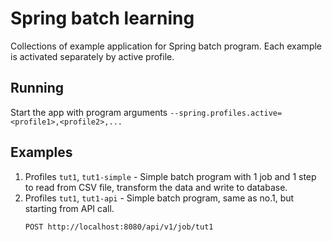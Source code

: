 # Spring batch learning
Collections of example application for Spring batch program. Each example is activated separately by active profile.

## Running
Start the app with program arguments `--spring.profiles.active=<profile1>,<profile2>,...`

## Examples
1. Profiles `tut1`, `tut1-simple` - Simple batch program with 1 job and 1 step to read from CSV file, transform the 
   data and write to database.
2. Profiles `tut1`, `tut1-api` - Simple batch program, same as no.1, but starting from API call.
   ```
   POST http://localhost:8080/api/v1/job/tut1
   ```
